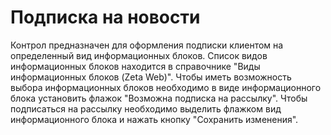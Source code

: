 ﻿---
description: 2.4.7
---
# Подписка на новости
Контрол предназначен для оформления подписки клиентом на определенный вид информационных блоков.
Список видов информационных блоков находится в справочнике "Виды информационных блоков (Zeta Web)".
Чтобы иметь возможность выбора информационных блоков необходимо в виде информационного блока установить флажок "Возможна подписка на рассылку".
Чтобы подписаться на рассылку необходимо выделить флажком вид информационного блока и нажать кнопку "Сохранить изменения".
